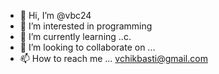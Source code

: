 - 👋 Hi, I’m @vbc24
- 👀 I’m interested in programming 
- 🌱 I’m currently learning ..c.
- 💞️ I’m looking to collaborate on ...
- 📫 How to reach me ... vchikbasti@gmail.com

<!---
vbc24/vbc24 is a ✨ special ✨ repository because its `README.md` (this file) appears on your GitHub profile.
You can click the Preview link to take a look at your changes.
--->
